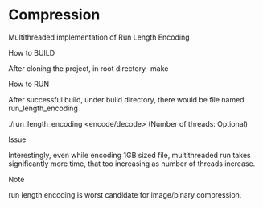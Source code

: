# Compression
Multithreaded implementation of Run Length Encoding

How to BUILD

After cloning the project, in root directory-
make

How to RUN

After successful build, under build directory, there would be file named run_length_encoding

./run_length_encoding <encode/decode> <file to be encoded> <encoded file path> (Number of threads: Optional)

Issue

Interestingly, even while encoding 1GB sized file, multithreaded run takes significantly more time, that too increasing as number of threads increase.

Note

run length encoding is worst candidate for image/binary compression.
